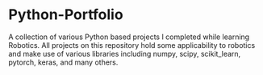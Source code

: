 # Python-Portfolio
A collection of various Python based projects I completed while learning Robotics. All projects on this repository hold some applicability to robotics and make use of various libraries including numpy, scipy, scikit_learn, pytorch, keras, and many others. 
